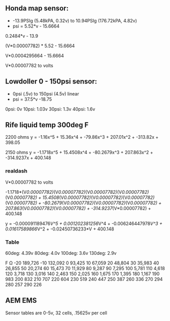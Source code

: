 ## Honda map sensor:

* -13.9PSIg (5.48kPA, 0.32v) to 10.94PSIg (176.72kPA, 4.82v)
* psi = 5.52*v - 15.6664

0.2484*v - 13.9

(V*0.00007782) * 5.52 - 15.6664

V*0.0004295664 - 15.6664

V*0.00007782 to volts


## Lowdoller 0 - 150psi sensor:

* 0psi (.5v) to 150psi (4.5v) linear
* psi = 37.5*v -18.75

0psi: 0v
10psi: 1.03v
30psi: 1.3v
40psi: 1.6v

## Rife liquid temp 300deg F

2200 ohms
y = -1.16x^5 + 15.36x^4 + -79.86x^3 + 207.01x^2 + -313.82x + 398.05

2150 ohms
y = -1.1718x^5 + 15.4508x^4 + -80.2679x^3 + 207.863x^2 + -314.9237x + 400.148

### realdash

V*0.00007782 to volts

-1.1718*(V*0.00007782)*(V*0.00007782)*(V*0.00007782)*(V*0.00007782)*(V*0.00007782) + 15.4508*(V*0.00007782)*(V*0.00007782)*(V*0.00007782)*(V*0.00007782) + -80.2679*(V*0.00007782)*(V*0.00007782)*(V*0.00007782) + 207.863*(V*0.00007782)*(V*0.00007782) + -314.9237*(V*0.00007782) + 400.148

y = -0.000091189476*V^5 + 0.001202381256*V^4 + -0.006246447978*V^3 + 0.01617589866*V^2 + -0.02450736233*V + 400.148

### Table

60deg: 4.39v
80deg: 4.0v
100deg: 3.6v
130deg: 2.9v

F     Ω
-20   189,726
-10   132,092
0     93,425
10    67,059
20    48,804
30    35,983
40    26,855
50    20,274
60    15,473
70    11,929
80    9,287
90    7,295
100   5,781
110   4,618
120   3,718
130   3,016
140   2,463
150   2,025
160   1,675
170   1,395
180   1,167
190   983
200   832
210   707
220   604
230   519
240   447
250   387
260   336
270   294
280   257
290   226

## AEM EMS

Sensor tables are 0-5v, 32 cells, .15625v per cell
